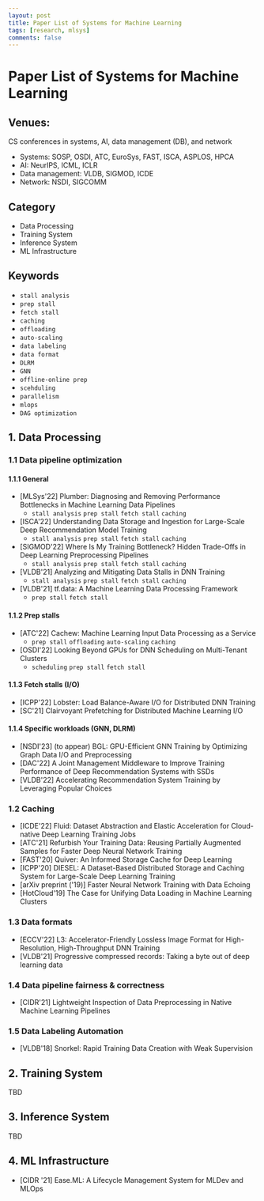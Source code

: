 ```yaml
---
layout: post
title: Paper List of Systems for Machine Learning
tags: [research, mlsys]
comments: false
---
```


# Paper List of Systems for Machine Learning

## Venues:
CS conferences in systems, AI, data management (DB), and network
- Systems: SOSP, OSDI, ATC, EuroSys, FAST, ISCA, ASPLOS, HPCA
- AI: NeurIPS, ICML, ICLR
- Data management: VLDB, SIGMOD, ICDE
- Network: NSDI, SIGCOMM

## Category
- Data Processing
- Training System
- Inference System
- ML Infrastructure

## Keywords
- `stall analysis`
- `prep stall`
- `fetch stall`
- `caching`
- `offloading`
- `auto-scaling`
- `data labeling`
- `data format`
- `DLRM`
- `GNN`
- `offline-online prep`
- `scehduling`
- `parallelism`
- `mlops`
- `DAG optimization`

## 1. Data Processing

### 1.1 Data pipeline optimization
#### 1.1.1 General
- [MLSys'22] Plumber: Diagnosing and Removing Performance Bottlenecks in Machine Learning Data Pipelines
  - `stall analysis` `prep stall` `fetch stall` `caching` 
- [ISCA'22] Understanding Data Storage and Ingestion for Large-Scale Deep Recommendation Model Training
  - `stall analysis` `prep stall` `fetch stall` `caching` 
- [SIGMOD'22] Where Is My Training Bottleneck? Hidden Trade-Offs in Deep Learning Preprocessing Pipelines
  - `stall analysis` `prep stall` `fetch stall` `caching` 
- [VLDB'21] Analyzing and Mitigating Data Stalls in DNN Training
  - `stall analysis` `prep stall` `fetch stall` `caching` 
- [VLDB'21] tf.data: A Machine Learning Data Processing Framework
  - `prep stall` `fetch stall`


#### 1.1.2 Prep stalls
- [ATC'22] Cachew: Machine Learning Input Data Processing as a Service
  - `prep stall` `offloading` `auto-scaling` `caching`
- [OSDI'22] Looking Beyond GPUs for DNN Scheduling on Multi-Tenant Clusters
  - `scheduling` `prep stall` `fetch stall`


#### 1.1.3 Fetch stalls (I/O)
- [ICPP'22] Lobster: Load Balance-Aware I/O for Distributed DNN Training
- [SC'21] Clairvoyant Prefetching for Distributed Machine Learning I/O


#### 1.1.4 Specific workloads (GNN, DLRM)
- [NSDI'23] (to appear) BGL: GPU-Efficient GNN Training by Optimizing Graph Data I/O and Preprocessing
- [DAC'22] A Joint Management Middleware to Improve Training Performance of Deep Recommendation Systems with SSDs
- [VLDB'22] Accelerating Recommendation System Training by Leveraging Popular Choices


### 1.2 Caching
- [ICDE'22] Fluid: Dataset Abstraction and Elastic Acceleration for Cloud-native Deep Learning Training Jobs
- [ATC'21] Refurbish Your Training Data: Reusing Partially Augmented Samples for Faster Deep Neural Network Training
- [FAST'20] Quiver: An Informed Storage Cache for Deep Learning
- [ICPP'20] DIESEL: A Dataset-Based Distributed Storage and Caching System for Large-Scale Deep Learning Training
- [arXiv preprint ('19)] Faster Neural Network Training with Data Echoing
- [HotCloud'19] The Case for Unifying Data Loading in Machine Learning Clusters


### 1.3 Data formats
- [ECCV'22] L3: Accelerator-Friendly Lossless Image Format for High-Resolution, High-Throughput DNN Training
- [VLDB'21] Progressive compressed records: Taking a byte out of deep learning data

### 1.4 Data pipeline fairness & correctness
- [CIDR'21] Lightweight Inspection of Data Preprocessing in Native Machine Learning Pipelines

### 1.5 Data Labeling Automation
- [VLDB'18] Snorkel: Rapid Training Data Creation with Weak Supervision

## 2. Training System
TBD

## 3. Inference System
TBD

## 4. ML Infrastructure
- [CIDR '21] Ease.ML: A Lifecycle Management System for MLDev and MLOps
